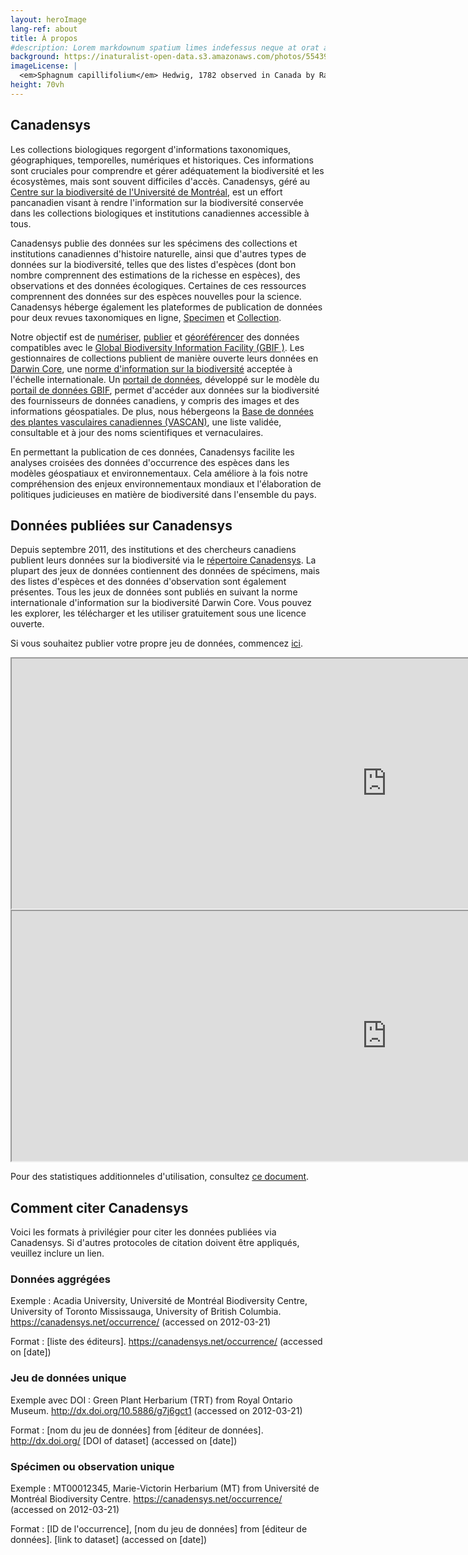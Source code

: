 ```yaml
---
layout: heroImage
lang-ref: about
title: À propos
#description: Lorem markdownum spatium limes indefessus neque at orat aestuat
background: https://inaturalist-open-data.s3.amazonaws.com/photos/55439691/original.jpeg
imageLicense: |
  <em>Sphagnum capillifolium</em> Hedwig, 1782 observed in Canada by Randal via [iNaturalist](https://www.gbif.org/occurrence/2633987488)
height: 70vh
---
```


## Canadensys

Les collections biologiques regorgent d'informations taxonomiques, géographiques, temporelles, numériques et historiques. Ces informations sont cruciales pour comprendre et gérer adéquatement la biodiversité et les écosystèmes, mais sont souvent difficiles d'accès. Canadensys, géré au [Centre sur la biodiversité de l'Université de Montréal](https://irbv.umontreal.ca/institute/infrastructure/biodiversity-centre/?lang=fr), est un effort pancanadien visant à rendre l'information sur la biodiversité conservée dans les collections biologiques et institutions canadiennes accessible à tous.

Canadensys publie des données sur les spécimens des collections et institutions canadiennes d'histoire naturelle, ainsi que d'autres types de données sur la biodiversité, telles que des listes d'espèces (dont bon nombre comprennent des estimations de la richesse en espèces), des observations et des données écologiques. Certaines de ces ressources comprennent des données sur des espèces nouvelles pour la science. Canadensys héberge également les plateformes de publication de données pour deux revues taxonomiques en ligne, [Specimen](https://specimenpub.org/) et [Collection](https://specimenpub.org/).

Notre objectif est de [numériser](/fr/resources/documents/#Numérisation), [publier](/fr/publier/introduction) et [géoréférencer](/fr/resources/documents/#Géoréférencement) des données compatibles avec le [Global Biodiversity Information Facility (GBIF )](https://www.gbif.org/). Les gestionnaires de collections publient de manière ouverte leurs données en [Darwin Core](/fr/resources/documents/#Darwin-core), une [norme d'information sur la biodiversité](https://www.tdwg.org/) acceptée à l'échelle internationale. Un [portail de données](/fr/occurrence/search), développé sur le modèle du [portail de données GBIF](https://www.gbif.org/occurrence/search), permet d'accéder aux données sur la biodiversité des fournisseurs de données canadiens, y compris des images et des informations géospatiales. De plus, nous hébergeons la [Base de données des plantes vasculaires canadiennes (VASCAN)](https://data.canadensys.net/vascan/search?lang=fr), une liste validée, consultable et à jour des noms scientifiques et vernaculaires.

En permettant la publication de ces données, Canadensys facilite les analyses croisées des données d'occurrence des espèces dans les modèles géospatiaux et environnementaux. Cela améliore à la fois notre compréhension des enjeux environnementaux mondiaux et l'élaboration de politiques judicieuses en matière de biodiversité dans l'ensemble du pays.

## Données publiées sur Canadensys
	
Depuis septembre 2011, des institutions et des chercheurs canadiens publient leurs données sur la biodiversité via le [répertoire Canadensys](https://data.canadensys.net/ipt/?request_locale=fr). La plupart des jeux de données contiennent des données de spécimens, mais des listes d'espèces et des données d'observation sont également présentes. Tous les jeux de données sont publiés en suivant la norme internationale d'information sur la biodiversité Darwin Core. Vous pouvez les explorer, les télécharger et les utiliser gratuitement sous une licence ouverte.

Si vous souhaitez publier votre propre jeu de données, commencez [ici](/fr/publish/7-step-guide/).

<div>
	<iframe src="https://docs.google.com/spreadsheets/d/e/2PACX-1vTug5R0clRcqhQsKhMKOFDlPbiuU1T1IhzBlHz1WFtLHX3cYyZ2cmjl-sp6SVwk7MBSRyP5KNHvNaLS/pubchart?oid=13&amp;format=image" width="1200" height="400"></iframe>
</div>

<div>
	<iframe src="https://docs.google.com/spreadsheets/d/e/2PACX-1vTug5R0clRcqhQsKhMKOFDlPbiuU1T1IhzBlHz1WFtLHX3cYyZ2cmjl-sp6SVwk7MBSRyP5KNHvNaLS/pubchart?oid=12&amp;format=image" width="1200" height="400"></iframe>
</div>

Pour des statistiques additionneles d'utilisation, consultez [ce document](https://docs.google.com/spreadsheets/d/12AjfIiwXogeDwkZuwUhWOTOmebV-2xiWNUATJkUHSjw/).

## Comment citer Canadensys

Voici les formats à privilégier pour citer les données publiées via Canadensys. Si d'autres protocoles de citation doivent être appliqués, veuillez inclure un lien.

### Données aggrégées

Exemple : Acadia University, Université de Montréal Biodiversity Centre, University of Toronto Mississauga, University of British Columbia. <https://canadensys.net/occurrence/> (accessed on 2012-03-21)  

Format : [liste des éditeurs]. <https://canadensys.net/occurrence/> (accessed on [date])  

### Jeu de données unique

Exemple avec DOI : Green Plant Herbarium (TRT) from Royal Ontario Museum. <http://dx.doi.org/10.5886/g7j6gct1> (accessed on 2012-03-21)  

Format : [nom du jeu de données] from [éditeur de données]. <http://dx.doi.org/> [DOI of dataset] (accessed on [date])  

### Spécimen ou observation unique

Exemple : MT00012345, Marie-Victorin Herbarium (MT) from Université de Montréal Biodiversity Centre. <https://canadensys.net/occurrence/> (accessed on 2012-03-21)  

Format : [ID de l'occurrence], [nom du jeu de données] from [éditeur de données]. [link to dataset] (accessed on [date])  

